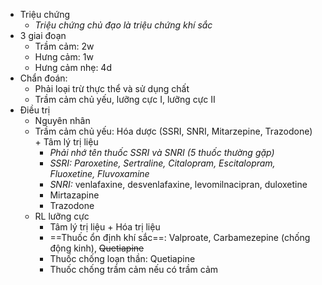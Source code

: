 - Triệu chứng  
	- _Triệu chứng chủ đạo là triệu chứng khí sắc_  
- 3 giai đoạn  
	- Trầm cảm: 2w  
	- Hưng cảm: 1w  
	- Hưng cảm nhẹ: 4d  
- Chẩn đoán:  
	- Phải loại trừ thực thể và sử dụng chất  
	- Trầm cảm chủ yếu, lưỡng cực I, lưỡng cực II  
- Điều trị  
	- Nguyên nhân  
	- Trầm cảm chủ yếu: Hóa dược (SSRI, SNRI, Mitarzepine, Trazodone) + Tâm lý trị liệu  
		- _Phải nhớ tên thuốc SSRI và SNRI (5 thuốc thường gặp)_  
		- _SSRI: Paroxetine, Sertraline, Citalopram, Escitalopram, Fluoxetine, Fluvoxamine_  
		- _SNRI:_ venlafaxine, desvenlafaxine, levomilnacipran, duloxetine  
		- Mirtazapine  
		- Trazodone  
	- RL lưỡng cực  
		- Tâm lý trị liệu + Hóa trị liệu  
		- ==Thuốc ổn định khí sắc==: Valproate, Carbamezepine (chống động kinh), ~~Quetiapine~~  
		- Thuốc chống loạn thần: Quetiapine  
		- Thuốc chống trầm cảm nếu có trầm cảm